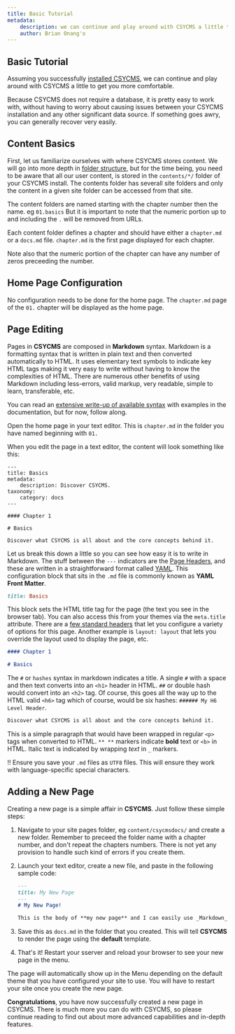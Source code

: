```yaml
---
title: Basic Tutorial
metadata:
    description: we can continue and play around with CSYCMS a little to get you more comfortable.
    author: Brian Onang'o
---
```



## Basic Tutorial 

Assuming you successfully [installed CSYCMS](/basics/Installation), we can continue and play around with CSYCMS a little to get you more comfortable.

Because CSYCMS does not require a database, it is pretty easy to work with, without having to worry about causing issues between your CSYCMS installation and any other significant data source. If something goes awry, you can generally recover very easily.

## Content Basics

First, let us familiarize ourselves with where CSYCMS stores content.  We will go into more depth in [folder structure](/basics/Folder%20Structure), but for the time being, you need to be aware that all our user content, is stored in the `contents/*/` folder of your CSYCMS install. The contents folder has severall site folders and only the content in a given site folder can be accessed from that site.

The content folders are named starting with the chapter number then the name. eg `01.basics` But it is important to note that the numeric portion up to and including the `.` will be removed from URLs.

Each content folder defines a chapter and should have either a `chapter.md` or a `docs.md` file. `chapter.md` is the first page displayed for each chapter.

Note also that the numeric portion of the chapter can have any number of zeros preceeding the number.

## Home Page Configuration

No configuration needs to be done for the home page. The `chapter.md` page of the `01.` chapter will be displayed as the home page.

## Page Editing

Pages in **CSYCMS** are composed in **Markdown** syntax.  Markdown is a formatting syntax that is written in plain text and then converted automatically to HTML. It uses elementary text symbols to indicate key HTML tags making it very easy to write without having to know the complexities of HTML. There are numerous other benefits of using Markdown including less-errors, valid markup, very readable, simple to learn, transferable, etc.

You can read an [extensive write-up of available syntax](/Content/Markdown%20Syntax) with examples in the documentation, but for now, follow along.

Open the home page in your text editor. This is `chapter.md` in the folder you have named beginning with `01.`

When you edit the page in a text editor, the content will look something like this:

    ---
    title: Basics
    metadata:
        description: Discover CSYCMS.
    taxonomy:
        category: docs
    ---

    #### Chapter 1

    # Basics

    Discover what CSYCMS is all about and the core concepts behind it.

Let us break this down a little so you can see how easy it is to write in Markdown. The stuff between the `---` indicators are the [Page Headers](/Content/Headers), and these are written in a straightforward format called [YAML](/Advanced/YAML). This configuration block that sits in the `.md` file is commonly known as **YAML Front Matter**.

```ruby
title: Basics
```

This block sets the HTML title tag for the page (the text you see in the browser tab).  You can also access this from your themes via the `meta.title` attribute.  There are a [few standard headers](/Content/Headers) that let you configure a variety of options for this page. Another example is `layout: layout` that lets you override the layout used to display the page, etc.

```markdown
#### Chapter 1

# Basics
```

The `#` or `hashes` syntax in markdown indicates a title.  A single `#` with a space and then text converts into an `<h1>` header in HTML. `##` or double hash would convert into an `<h2>` tag.  Of course, this goes all the way up to the HTML valid `<h6>` tag which of course, would be six hashes: `###### My H6 Level Header`.

```markdown
Discover what CSYCMS is all about and the core concepts behind it.
```

This is a simple paragraph that would have been wrapped in regular `<p>` tags when converted to HTML.  `** **` markers indicate **bold** text or `<b>` in HTML.  Italic text is indicated by wrapping _text_ in `_` markers.

!! Ensure you save your `.md` files as `UTF8` files.  This will ensure they work with language-specific special characters.

## Adding a New Page

Creating a new page is a simple affair in **CSYCMS**.  Just follow these simple steps:

1. Navigate to your site pages folder, eg `content/csycmsdocs/` and create a new folder. Remember to preceed the folder name with a chapter number, and don't repeat the chapters numbers. There is not yet any provision to handle such kind of errors if you create them.

2. Launch your text editor, create a new file, and paste in the following sample code:

    ```markdown
    ---
    title: My New Page
    ---
    # My New Page!

    This is the body of **my new page** and I can easily use _Markdown_ syntax here.
    ```

3. Save this as `docs.md` in the folder that you created. This will tell **CSYCMS** to render the page using the **default** template.
4. That's it! Restart your sserver and reload your browser to see your new page in the menu.

The page will automatically show up in the Menu depending on the default theme that you have configured your site to use. You will have to restart your site once you create the new page.

**Congratulations**, you have now successfully created a new page in CSYCMS.  There is much more you can do with CSYCMS, so please continue reading to find out about more advanced capabilities and in-depth features.